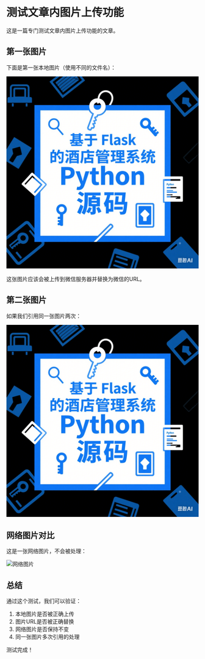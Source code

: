 # 测试文章内图片上传功能

这是一篇专门测试文章内图片上传功能的文章。

## 第一张图片

下面是第一张本地图片（使用不同的文件名）：

![测试图片1](cover.png)

这张图片应该会被上传到微信服务器并替换为微信的URL。

## 第二张图片

如果我们引用同一张图片两次：

![测试图片2](cover.png)

## 网络图片对比

这是一张网络图片，不会被处理：

![网络图片](https://via.placeholder.com/400x200?text=网络图片)

## 总结

通过这个测试，我们可以验证：
1. 本地图片是否被正确上传
2. 图片URL是否被正确替换
3. 网络图片是否保持不变
4. 同一张图片多次引用的处理

测试完成！